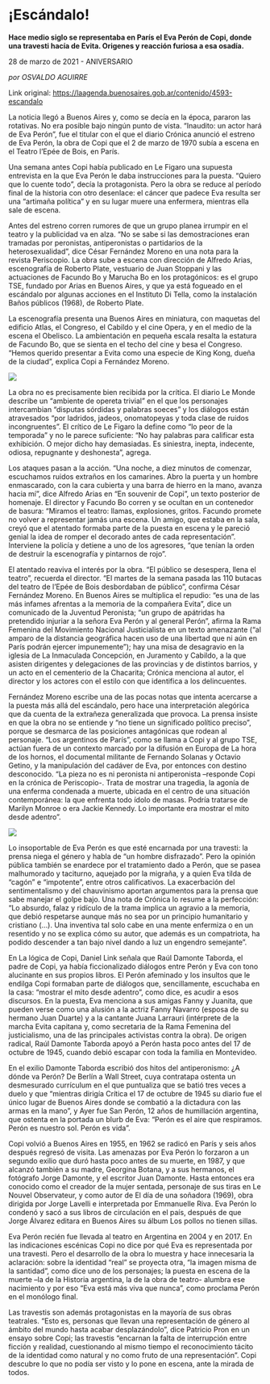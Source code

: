 # ¡Escándalo!

**Hace medio siglo se representaba en París el Eva Perón de Copi, donde una travesti hacía de Evita. Origenes y reacción furiosa a esa osadía.**

28 de marzo de 2021 - ANIVERSARIO

_por OSVALDO AGUIRRE_

Link original: https://laagenda.buenosaires.gob.ar/contenido/4593-escandalo



La noticia llegó a Buenos Aires y, como se decía en la época, pararon las rotativas. No era posible bajo ningún punto de vista. “Inaudito: un actor hará de Eva Perón”, fue el titular con el que el diario Crónica anunció el estreno de Eva Perón, la obra de Copi que el 2 de marzo de 1970 subía a escena en el Teatro l’Epée de Bois, en París.




Una semana antes Copi había publicado en Le Figaro una supuesta entrevista en la que Eva Perón le daba instrucciones para la puesta. “Quiero que lo cuente todo”, decía la protagonista. Pero la obra se reduce al período final de la historia con otro desenlace: el cáncer que padece Eva resulta ser una “artimaña política” y en su lugar muere una enfermera, mientras ella sale de escena.




Antes del estreno corren rumores de que un grupo planea irrumpir en el teatro y la publicidad va en alza. “No se sabe si las demostraciones eran tramadas por peronistas, antiperonistas o partidarios de la heterosexualidad”, dice César Fernández Moreno en una nota para la revista Periscopio. La obra sube a escena con dirección de Alfredo Arias, escenografía de Roberto Plate, vestuario de Juan Stoppani y las actuaciones de Facundo Bo y Marucha Bo en los protagónicos: es el grupo TSE, fundado por Arias en Buenos Aires, y que ya está fogueado en el escándalo por algunas acciones en el Instituto Di Tella, como la instalación Baños públicos (1968), de Roberto Plate.




La escenografía presenta una Buenos Aires en miniatura, con maquetas del edificio Atlas, el Congreso, el Cabildo y el cine Opera, y en el medio de la escena el Obelisco. La ambientación en pequeña escala resalta la estatura de Facundo Bo, que se sienta en el techo del cine y besa el Congreso. “Hemos querido presentar a Evita como una especie de King Kong, dueña de la ciudad”, explica Copi a Fernández Moreno.




![](https://cdn.flowlikemusic.com/files/images/43751/befd6b25-7afc-48fc-b201-ea1ec9a0dfa5.jpg)




La obra no es precisamente bien recibida por la crítica. El diario Le Monde describe un “ambiente de opereta trivial” en el que los personajes intercambian “disputas sórdidas y palabras soeces” y los diálogos están atravesados “por ladridos, jadeos, onomatopeyas y toda clase de ruidos incongruentes”. El crítico de Le Figaro la define como “lo peor de la temporada” y no le parece suficiente: “No hay palabras para calificar esta exhibición. O mejor dicho hay demasiadas. Es siniestra, inepta, indecente, odiosa, repugnante y deshonesta”, agrega.




Los ataques pasan a la acción. “Una noche, a diez minutos de comenzar, escuchamos ruidos extraños en los camarines. Abro la puerta y un hombre enmascarado, con la cara cubierta y una barra de hierro en la mano, avanza hacia mí”, dice Alfredo Arias en “En souvenir de Copi”, un texto posterior de homenaje. El director y Facundo Bo corren y se ocultan en un contenedor de basura: “Miramos el teatro: llamas, explosiones, gritos. Facundo promete no volver a representar jamás una escena. Un amigo, que estaba en la sala, creyó que el atentado formaba parte de la puesta en escena y le pareció genial la idea de romper el decorado antes de cada representación”. Interviene la policía y detiene a uno de los agresores, “que tenían la orden de destruir la escenografía y pintarnos de rojo”.




El atentado reaviva el interés por la obra. “El público se desespera, llena el teatro”, recuerda el director. “El martes de la semana pasada las 110 butacas del teatro de l’Epée de Bois desbordaban de público”, confirma César Fernández Moreno. En Buenos Aires se multiplica el repudio: “es una de las más infames afrentas a la memoria de la compañera Evita”, dice un comunicado de la Juventud Peronista; “un grupo de apátridas ha pretendido injuriar a la señora Eva Perón y al general Perón”, afirma la Rama Femenina del Movimiento Nacional Justicialista en un texto amenazante (“al amparo de la distancia geográfica hacen uso de una libertad que ni aún en París podrán ejercer impunemente”); hay una misa de desagravio en la iglesia de La Inmaculada Concepción, en Juramento y Cabildo, a la que asisten dirigentes y delegaciones de las provincias y de distintos barrios, y un acto en el cementerio de la Chacarita; Crónica menciona al autor, el director y los actores con el estilo con que identifica a los delincuentes.




Fernández Moreno escribe una de las pocas notas que intenta acercarse a la puesta más allá del escándalo, pero hace una interpretación alegórica que da cuenta de la extrañeza generalizada que provoca. La prensa insiste en que la obra no se entiende y “no tiene un significado político preciso”, porque se desmarca de las posiciones antagónicas que rodean al personaje. “Los argentinos de París”, como se llama a Copi y al grupo TSE, actúan fuera de un contexto marcado por la difusión en Europa de La hora de los hornos, el documental militante de Fernando Solanas y Octavio Getino, y la manipulación del cadáver de Eva, por entonces con destino desconocido. “La pieza no es ni peronista ni antiperonista –responde Copi en la crónica de Periscopio-. Trata de mostrar una tragedia, la agonía de una enferma condenada a muerte, ubicada en el centro de una situación contemporánea: la que enfrenta todo ídolo de masas. Podría tratarse de Marilyn Monroe o era Jackie Kennedy. Lo importante era mostrar el mito desde adentro”.




![](https://cdn.flowlikemusic.com/files/images/43752/ba185074-527d-4744-ae7a-b01e6c31d5b3.png)




Lo insoportable de Eva Perón es que esté encarnada por una travesti: la prensa niega el género y habla de “un hombre disfrazado”. Pero la opinión pública también se enardece por el tratamiento dado a Perón, que se pasea malhumorado y taciturno, aquejado por la migraña, y a quien Eva tilda de “cagón” e “impotente”, entre otros calificativos. La exacerbación del sentimentalismo y del chauvinismo aportan argumentos para la prensa que sabe manejar el golpe bajo. Una nota de Crónica lo resume a la perfección: “Lo absurdo, falaz y ridículo de la trama implica un agravio a la memoria, que debió respetarse aunque más no sea por un principio humanitario y cristiano (…). Una inventiva tal solo cabe en una mente enfermiza o en un resentido y no se explica cómo su autor, que además es un compatriota, ha podido descender a tan bajo nivel dando a luz un engendro semejante”.




En La lógica de Copi, Daniel Link señala que Raúl Damonte Taborda, el padre de Copi, ya había ficcionalizado diálogos entre Perón y Eva con tono alucinante en sus propios libros. El Perón afeminado y los insultos que le endilga Copi formaban parte de diálogos que, sencillamente, escuchaba en la casa: “mostrar el mito desde adentro”, como dice, es acudir a esos discursos. En la puesta, Eva menciona a sus amigas Fanny y Juanita, que pueden verse como una alusión a la actriz Fanny Navarro (esposa de su hermano Juan Duarte) y a la cantante Juana Larrauri (intérprete de la marcha Evita capitana y, como secretaria de la Rama Femenina del justicialismo, una de las principales activistas contra la obra). De origen radical, Raúl Damonte Taborda apoyó a Perón hasta poco antes del 17 de octubre de 1945, cuando debió escapar con toda la familia en Montevideo.




En el exilio Damonte Taborda escribió dos hitos del antiperonismo: ¿A dónde va Perón? De Berlín a Wall Street, cuya contratapa ostenta un desmesurado currículum en el que puntualiza que se batió tres veces a duelo y que “mientras dirigía Crítica el 17 de octubre de 1945 su diario fue el único lugar de Buenos Aires donde se combatió a la dictadura con las armas en la mano”, y Ayer fue San Perón, 12 años de humillación argentina, que ostenta en la portada un blurb de Eva: “Perón es el aire que respiramos. Perón es nuestro sol. Perón es vida”.




Copi volvió a Buenos Aires en 1955, en 1962 se radicó en París y seis años después regresó de visita. Las amenazas por Eva Perón lo forzaron a un segundo exilio que duró hasta poco antes de su muerte, en 1987, y que alcanzó también a su madre, Georgina Botana, y a sus hermanos, el fotógrafo Jorge Damonte, y el escritor Juan Damonte. Hasta entonces era conocido como el creador de la mujer sentada, personaje de sus tiras en Le Nouvel Observateur, y como autor de El día de una soñadora (1969), obra dirigida por Jorge Lavelli e interpretada por Emmanuelle Riva. Eva Perón lo condenó y sacó a sus libros de circulación en el país, después de que Jorge Álvarez editara en Buenos Aires su álbum Los pollos no tienen sillas.




Eva Perón recién fue llevada al teatro en Argentina en 2004 y en 2017. En las indicaciones escénicas Copi no dice por qué Eva es representada por una travesti. Pero el desarrollo de la obra lo muestra y hace innecesaria la aclaración: sobre la identidad “real” se proyecta otra, “la imagen misma de la santidad”, como dice uno de los personajes; la puesta en escena de la muerte –la de la Historia argentina, la de la obra de teatro- alumbra ese nacimiento y por eso “Eva está más viva que nunca”, como proclama Perón en el monólogo final.




Las travestis son además protagonistas en la mayoría de sus obras teatrales. “Esto es, personas que llevan una representación de género al ámbito del mundo hasta acabar desplazándolo”, dice Patricio Pron en un ensayo sobre Copi; las travestis “encarnan la falta de interrupción entre ficción y realidad, cuestionando al mismo tiempo el reconocimiento tácito de la identidad como natural y no como fruto de una representación”. Copi descubre lo que no podía ser visto y lo pone en escena, ante la mirada de todos.



